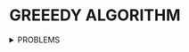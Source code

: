 # GREEEDY ALGORITHM

<details>
  <summary>PROBLEMS </summary>
  
  ### Problems Store
  - [Concert Ticket_UVA](https://cses.fi/problemset/task/1091)

- [honest_coach_1360_B_CF](https://codeforces.com/problemset/problem/1360/B)

- [remove_smallest_1399_A_CF](https://codeforces.com/problemset/problem/1399/A)

- [even_array_1367_B_CF](https://codeforces.com/problemset/problem/1367/B)

- [UVA EASY!](https://onlinejudge.org/index.php?option=com_onlinejudge&Itemid=8&category=657)
</details>
